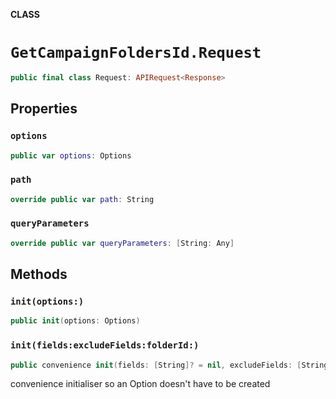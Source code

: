 **CLASS**

# `GetCampaignFoldersId.Request`

```swift
public final class Request: APIRequest<Response>
```

## Properties
### `options`

```swift
public var options: Options
```

### `path`

```swift
override public var path: String
```

### `queryParameters`

```swift
override public var queryParameters: [String: Any]
```

## Methods
### `init(options:)`

```swift
public init(options: Options)
```

### `init(fields:excludeFields:folderId:)`

```swift
public convenience init(fields: [String]? = nil, excludeFields: [String]? = nil, folderId: String)
```

convenience initialiser so an Option doesn't have to be created
